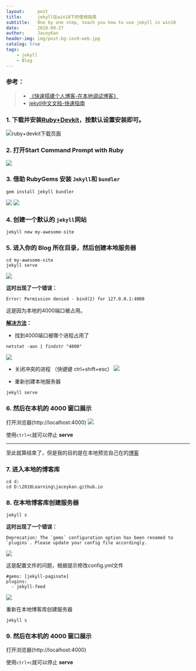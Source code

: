 ```yaml
---
layout:     post
title:      jekyll在win10下的使用指南
subtitle:   One by one step, teach you how to use jekyll in win10
date:       2018-09-27
author:     JaceyKan
header-img: img/post-bg-ios9-web.jpg
catalog: true
tags:
    - jekyll
    - Blog
---
```




### 参考：
> * [《快速搭建个人博客-在本地调试博客》](https://jaceykan.github.io/2017/02/06/%E5%BF%AB%E9%80%9F%E6%90%AD%E5%BB%BA%E4%B8%AA%E4%BA%BA%E5%8D%9A%E5%AE%A2/)
> * [jekyll中文文档-快速指南](https://www.jekyll.com.cn/docs/quickstart/)


### 1. 下载并安装[Ruby+Devkit](https://rubyinstaller.org/downloads/)，按默认设置安装即可。
![ruby+devkit下载页面](http://jaceykan.github.io/img/20180927ruby-jekyll-install01.png)

### 2. 打开Start Command Prompt with Ruby
![](http://jaceykan.github.io/img/20180927ruby-jekyll-install.jpg)

### 3. 借助 RubyGems 安装 `Jekyll`和 `bundler`
```
gem install jekyll bundler
```
![](http://jaceykan.github.io/img/20180927ruby-jekyll-install02.jpg)
![](http://jaceykan.github.io/img/20180927ruby-jekyll-install03-2.png)

### 4. 创建一个默认的 `jekyll`网站
```
jekyll new my-awesome-site
```

### 5. 进入你的 Blog 所在目录，然后创建本地服务器
```
cd my-awesome-site
jekyll serve
```
![](http://jaceykan.github.io/img/20180927ruby-jekyll-install04.jpg)

**这时出现了一个错误：**
```
Error: Permission denied - bind(2) for 127.0.0.1:4000
```

这是因为本地的4000端口被占用。

**[解决方法](https://segmentfault.com/q/1010000010483290/a-1020000010487387)：**

* 找到4000端口被哪个进程占用了
```
netstat -aon | findstr "4000"
```
![](http://jaceykan.github.io/img/20180927ruby-jekyll-install05.jpg)

* 关闭冲突的进程 （快键键 ctrl+shift+esc）
![](http://jaceykan.github.io/img/20180927ruby-jekyll-install06.png)

* 重新创建本地服务器
```
jekyll serve
```

### 6. 然后在本机的 4000 窗口展示
打开浏览器(http://localhost:4000)
![](http://jaceykan.github.io/img/20180927ruby-jekyll-install07.png)

使用`ctrl+c`就可以停止 **serve**

---

至此就算结束了，但是我的目的是在本地预览自己在的[博客](https://jaceykan.github.io)

### 7. 进入本地的博客库
```
cd d:
cd D:\2018Learning\jaceykan.github.io
```

### 8. 在本地博客库创建服务器
```
jekyll s
```

**这时出现了一个错误：**
```
Deprecation: The `gems` configuration option has been renamed to `plugins`. Please update your config file accordingly.
```
![](http://jaceykan.github.io/img/20180927ruby-jekyll-install05.png)

这是配置文件的问题，根据提示修改config.yml文件
```
#gems: [jekyll-paginate]
plugins:
  - jekyll-feed
```

![](http://jaceykan.github.io/img/20180927ruby-jekyll-install08.png)

重新在本地博客库创建服务器
```
jekyll s
```

### 9. 然后在本机的 4000 窗口展示
打开浏览器(http://localhost:4000)

使用`ctrl+c`就可以停止 **serve**
